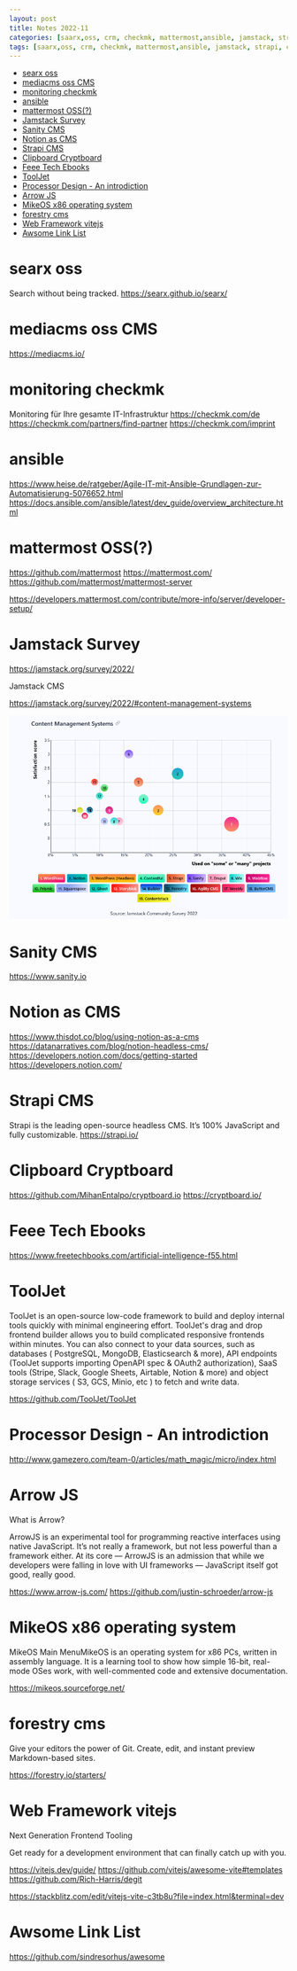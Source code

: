 ```yaml
---
layout: post
title: Notes 2022-11
categories: [saarx,oss, crm, checkmk, mattermost,ansible, jamstack, strapi, cms,cryptboard, arrow-js, forestry, vitejs, awsome-link-list ]
tags: [saarx,oss, crm, checkmk, mattermost,ansible, jamstack, strapi, cms,cryptboard, arrow-js, forestry, vitejs, awsome-link-list ]
--- 
```


- [searx oss](#searx-oss)
- [mediacms oss CMS](#mediacms-oss-cms)
- [monitoring checkmk](#monitoring-checkmk)
- [ansible](#ansible)
- [mattermost OSS(?)](#mattermost-oss)
- [Jamstack Survey](#jamstack-survey)
- [Sanity CMS](#sanity-cms)
- [Notion as CMS](#notion-as-cms)
- [Strapi CMS](#strapi-cms)
- [Clipboard Cryptboard](#clipboard-cryptboard)
- [Feee Tech Ebooks](#feee-tech-ebooks)
- [ToolJet](#tooljet)
- [Processor Design - An introdiction](#processor-design---an-introdiction)
- [Arrow JS](#arrow-js)
- [MikeOS x86 operating system](#mikeos-x86-operating-system)
- [forestry cms](#forestry-cms)
- [Web Framework vitejs](#web-framework-vitejs)
- [Awsome Link List](#awsome-link-list)


# searx oss
Search without being tracked.
https://searx.github.io/searx/

# mediacms oss CMS 
https://mediacms.io/

# monitoring checkmk 
Monitoring für Ihre gesamte IT-Infrastruktur
https://checkmk.com/de
https://checkmk.com/partners/find-partner
https://checkmk.com/imprint


# ansible 
https://www.heise.de/ratgeber/Agile-IT-mit-Ansible-Grundlagen-zur-Automatisierung-5076652.html
https://docs.ansible.com/ansible/latest/dev_guide/overview_architecture.html

# mattermost OSS(?) 

https://github.com/mattermost
https://mattermost.com/
https://github.com/mattermost/mattermost-server

https://developers.mattermost.com/contribute/more-info/server/developer-setup/

# Jamstack Survey 
https://jamstack.org/survey/2022/

Jamstack CMS 

https://jamstack.org/survey/2022/#content-management-systems

![](pics/20221129134207_jamstack_cms.png)  

# Sanity CMS 
https://www.sanity.io

# Notion as CMS 

https://www.thisdot.co/blog/using-notion-as-a-cms
https://datanarratives.com/blog/notion-headless-cms/
https://developers.notion.com/docs/getting-started 
https://developers.notion.com/


# Strapi CMS

Strapi  is  the leading open-source headless CMS. It’s 100% JavaScript and fully customizable.
https://strapi.io/

# Clipboard Cryptboard 

https://github.com/MihanEntalpo/cryptboard.io
https://cryptboard.io/

# Feee Tech Ebooks 
https://www.freetechbooks.com/artificial-intelligence-f55.html

# ToolJet 

ToolJet is an open-source low-code framework to build and deploy internal tools quickly with minimal engineering effort. ToolJet's drag and drop frontend builder allows you to build complicated responsive frontends within minutes. You can also connect to your data sources, such as databases ( PostgreSQL, MongoDB, Elasticsearch & more), API endpoints (ToolJet supports importing OpenAPI spec & OAuth2 authorization), SaaS tools (Stripe, Slack, Google Sheets, Airtable, Notion & more) and object storage services ( S3, GCS, Minio, etc ) to fetch and write data.

https://github.com/ToolJet/ToolJet

# Processor Design - An introdiction 

http://www.gamezero.com/team-0/articles/math_magic/micro/index.html

# Arrow JS 
What is Arrow?

ArrowJS is an experimental tool for programming reactive interfaces using native JavaScript. It’s not really a framework, but not less powerful than a framework either. At its core — ArrowJS is an admission that while we developers were falling in love with UI frameworks — JavaScript itself got good, really good. 

https://www.arrow-js.com/
https://github.com/justin-schroeder/arrow-js


# MikeOS x86 operating system

MikeOS Main MenuMikeOS is an operating system for x86 PCs, written in assembly language. It is a learning tool to show how simple 16-bit, real-mode OSes work, with well-commented code and extensive documentation. 

https://mikeos.sourceforge.net/


# forestry cms
Give your editors the power of Git.
Create, edit, and instant preview Markdown-based sites.

https://forestry.io/starters/


 # Web Framework vitejs
 Next Generation Frontend Tooling

Get ready for a development environment that can finally catch up with you.

https://vitejs.dev/guide/
https://github.com/vitejs/awesome-vite#templates
https://github.com/Rich-Harris/degit

https://stackblitz.com/edit/vitejs-vite-c3tb8u?file=index.html&terminal=dev


 # Awsome Link List 
 
 https://github.com/sindresorhus/awesome

